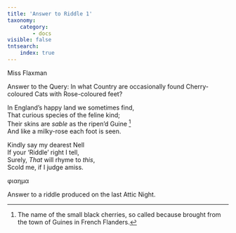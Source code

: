 ```yaml
---
title: 'Answer to Riddle 1'
taxonomy:
    category:
        - docs
visible: false
tntsearch:
    index: true
---
```


<div class="author">Miss Flaxman</div>

<span class="title">Answer to the Query: In what Country are occasionally found Cherry-coloured Cats with Rose-coloured feet?</span>

In England’s happy land we sometimes find,  
That curious species of the feline kind;  
Their skins are *sable* as the ripen’d Guine [^1]  
And like a milky-rose each foot is seen.  

Kindly say my dearest Nell  
If your ‘Riddle’ right I tell,  
Surely, *That* will rhyme to *this*,  
Scold me, if I judge amiss.  

φιαημα

Answer to a riddle produced on the last Attic Night.

[^1]: The name of the small black cherries, so called because brought from the town of Guines in French Flanders.